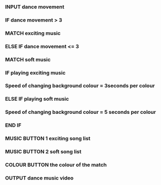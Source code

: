 ### INPUT dance movement

### IF dance movement > 3
### MATCH exciting music

### ELSE IF dance movement <= 3 
### MATCH soft music

### IF playing exciting music
### Speed of changing background colour = 3seconds per colour

### ELSE IF playing soft music
### Speed of changing background colour = 5 seconds per colour

### END IF 
### MUSIC BUTTON 1 exciting song list
### MUSIC BUTTON 2 soft song list 

### COLOUR BUTTON  the colour of the match 



### OUTPUT dance music video
